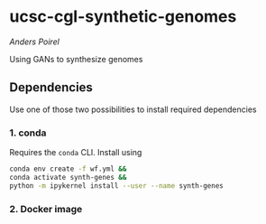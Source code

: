 # ucsc-cgl-synthetic-genomes

*Anders Poirel*

Using GANs to synthesize genomes

## Dependencies

Use one of those two possibilities to install
required dependencies

### 1. conda 

Requires the `conda` CLI. Install using

```sh
conda env create -f wf.yml &&
conda activate synth-genes &&
python -m ipykernel install --user --name synth-genes
```

### 2. Docker image
